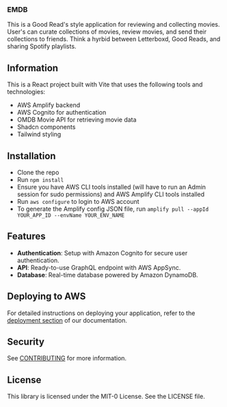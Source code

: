 ### EMDB

This is a Good Read's style application for reviewing and collecting movies. User's can curate collections of movies, review movies, and send their collections to friends. Think a hyrbid between Letterboxd, Good Reads, and sharing Spotify playlists.

## Information

This is a React project built with Vite that uses the following tools and technologies:

- AWS Amplify backend
- AWS Cognito for authentication
- OMDB Movie API for retrieving movie data
- Shadcn components
- Tailwind styling

## Installation

- Clone the repo
- Run `npm install`
- Ensure you have AWS CLI tools installed (will have to run an Admin session for sudo permissions) and AWS Amplify CLI tools installed
- Run `aws configure` to login to AWS account
- To generate the Amplify config JSON file, run `amplify pull --appId YOUR_APP_ID --envName YOUR_ENV_NAME`


## Features

- **Authentication**: Setup with Amazon Cognito for secure user authentication.
- **API**: Ready-to-use GraphQL endpoint with AWS AppSync.
- **Database**: Real-time database powered by Amazon DynamoDB.

## Deploying to AWS

For detailed instructions on deploying your application, refer to the [deployment section](https://docs.amplify.aws/react/start/quickstart/#deploy-a-fullstack-app-to-aws) of our documentation.

## Security

See [CONTRIBUTING](CONTRIBUTING.md#security-issue-notifications) for more information.

## License

This library is licensed under the MIT-0 License. See the LICENSE file.